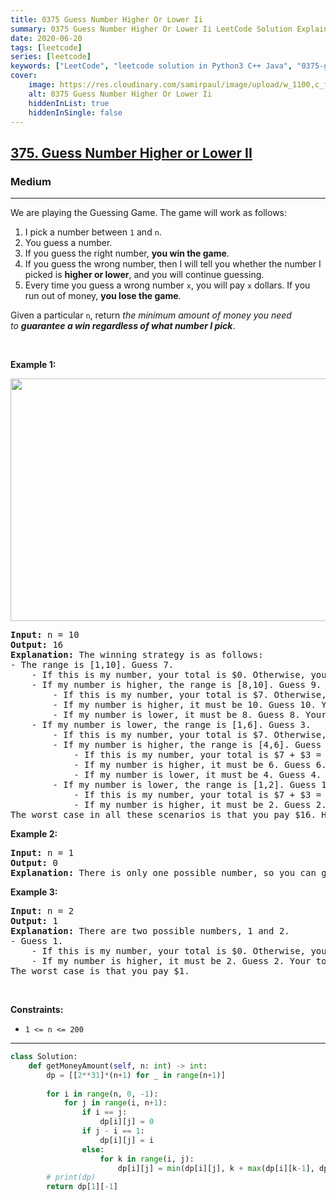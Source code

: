 ```yaml
---
title: 0375 Guess Number Higher Or Lower Ii
summary: 0375 Guess Number Higher Or Lower Ii LeetCode Solution Explained
date: 2020-06-20
tags: [leetcode]
series: [leetcode]
keywords: ["LeetCode", "leetcode solution in Python3 C++ Java", "0375-guess-number-higher-or-lower-ii LeetCode Solution Explained"]
cover:
    image: https://res.cloudinary.com/samirpaul/image/upload/w_1100,c_fit,co_rgb:FFFFFF,l_text:Arial_75_bold:0375 Guess Number Higher Or Lower Ii - Solution Explained/problem-solving.webp
    alt: 0375 Guess Number Higher Or Lower Ii
    hiddenInList: true
    hiddenInSingle: false
---
```



<h2><a href="https://leetcode.com/problems/guess-number-higher-or-lower-ii/">375. Guess Number Higher or Lower II</a></h2><h3>Medium</h3><hr><div><p>We are playing the Guessing Game. The game will work as follows:</p>

<ol>
	<li>I pick a number between&nbsp;<code>1</code>&nbsp;and&nbsp;<code>n</code>.</li>
	<li>You guess a number.</li>
	<li>If you guess the right number, <strong>you win the game</strong>.</li>
	<li>If you guess the wrong number, then I will tell you whether the number I picked is <strong>higher or lower</strong>, and you will continue guessing.</li>
	<li>Every time you guess a wrong number&nbsp;<code>x</code>, you will pay&nbsp;<code>x</code>&nbsp;dollars. If you run out of money, <strong>you lose the game</strong>.</li>
</ol>

<p>Given a particular&nbsp;<code>n</code>, return&nbsp;<em>the minimum amount of money you need to&nbsp;<strong>guarantee a win regardless of what number I pick</strong></em>.</p>

<p>&nbsp;</p>
<p><strong class="example">Example 1:</strong></p>
<img alt="" src="https://assets.leetcode.com/uploads/2020/09/10/graph.png" style="width: 505px; height: 388px;">
<pre><strong>Input:</strong> n = 10
<strong>Output:</strong> 16
<strong>Explanation:</strong> The winning strategy is as follows:
- The range is [1,10]. Guess 7.
&nbsp;   - If this is my number, your total is $0. Otherwise, you pay $7.
&nbsp;   - If my number is higher, the range is [8,10]. Guess 9.
&nbsp;       - If this is my number, your total is $7. Otherwise, you pay $9.
&nbsp;       - If my number is higher, it must be 10. Guess 10. Your total is $7 + $9 = $16.
&nbsp;       - If my number is lower, it must be 8. Guess 8. Your total is $7 + $9 = $16.
&nbsp;   - If my number is lower, the range is [1,6]. Guess 3.
&nbsp;       - If this is my number, your total is $7. Otherwise, you pay $3.
&nbsp;       - If my number is higher, the range is [4,6]. Guess 5.
&nbsp;           - If this is my number, your total is $7 + $3 = $10. Otherwise, you pay $5.
&nbsp;           - If my number is higher, it must be 6. Guess 6. Your total is $7 + $3 + $5 = $15.
&nbsp;           - If my number is lower, it must be 4. Guess 4. Your total is $7 + $3 + $5 = $15.
&nbsp;       - If my number is lower, the range is [1,2]. Guess 1.
&nbsp;           - If this is my number, your total is $7 + $3 = $10. Otherwise, you pay $1.
&nbsp;           - If my number is higher, it must be 2. Guess 2. Your total is $7 + $3 + $1 = $11.
The worst case in all these scenarios is that you pay $16. Hence, you only need $16 to guarantee a win.
</pre>

<p><strong class="example">Example 2:</strong></p>

<pre><strong>Input:</strong> n = 1
<strong>Output:</strong> 0
<strong>Explanation:</strong>&nbsp;There is only one possible number, so you can guess 1 and not have to pay anything.
</pre>

<p><strong class="example">Example 3:</strong></p>

<pre><strong>Input:</strong> n = 2
<strong>Output:</strong> 1
<strong>Explanation:</strong>&nbsp;There are two possible numbers, 1 and 2.
- Guess 1.
&nbsp;   - If this is my number, your total is $0. Otherwise, you pay $1.
&nbsp;   - If my number is higher, it must be 2. Guess 2. Your total is $1.
The worst case is that you pay $1.
</pre>

<p>&nbsp;</p>
<p><strong>Constraints:</strong></p>

<ul>
	<li><code>1 &lt;= n &lt;= 200</code></li>
</ul>
</div>

---




```python
class Solution:
    def getMoneyAmount(self, n: int) -> int:
        dp = [[2**31]*(n+1) for _ in range(n+1)]
        
        for i in range(n, 0, -1):
            for j in range(i, n+1):
                if i == j:
                    dp[i][j] = 0
                if j - i == 1: 
                    dp[i][j] = i
                else:
                    for k in range(i, j):
                        dp[i][j] = min(dp[i][j], k + max(dp[i][k-1], dp[k+1][j]))
        # print(dp)
        return dp[1][-1]
```
